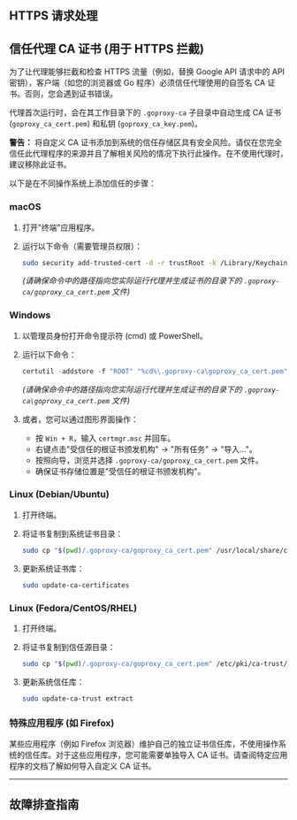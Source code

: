 ## HTTPS 请求处理

## 信任代理 CA 证书 (用于 HTTPS 拦截)

为了让代理能够拦截和检查 HTTPS 流量（例如，替换 Google API 请求中的 API 密钥），客户端（如您的浏览器或 Go 程序）必须信任代理使用的自签名 CA 证书。否则，您会遇到证书错误。

代理首次运行时，会在其工作目录下的 `.goproxy-ca` 子目录中自动生成 CA 证书 (`goproxy_ca_cert.pem`) 和私钥 (`goproxy_ca_key.pem`)。

**警告：** 将自定义 CA 证书添加到系统的信任存储区具有安全风险。请仅在您完全信任此代理程序的来源并且了解相关风险的情况下执行此操作。在不使用代理时，建议移除此证书。

以下是在不同操作系统上添加信任的步骤：

### macOS

1. 打开"终端"应用程序。
2. 运行以下命令（需要管理员权限）：

    ```bash
    sudo security add-trusted-cert -d -r trustRoot -k /Library/Keychains/System.keychain "$(pwd)/.goproxy-ca/goproxy_ca_cert.pem"
    ```

    *(请确保命令中的路径指向您实际运行代理并生成证书的目录下的 `.goproxy-ca/goproxy_ca_cert.pem` 文件)*

### Windows

1. 以管理员身份打开命令提示符 (cmd) 或 PowerShell。
2. 运行以下命令：

    ```powershell
    certutil -addstore -f "ROOT" "%cd%\.goproxy-ca\goproxy_ca_cert.pem"
    ```

    *(请确保命令中的路径指向您实际运行代理并生成证书的目录下的 `.goproxy-ca\goproxy_ca_cert.pem` 文件)*
3. 或者，您可以通过图形界面操作：
    * 按 `Win + R`，输入 `certmgr.msc` 并回车。
    * 右键点击"受信任的根证书颁发机构" -> "所有任务" -> "导入..."。
    * 按照向导，浏览并选择 `.goproxy-ca/goproxy_ca_cert.pem` 文件。
    * 确保证书存储位置是"受信任的根证书颁发机构"。

### Linux (Debian/Ubuntu)

1. 打开终端。
2. 将证书复制到系统证书目录：

    ```bash
    sudo cp "$(pwd)/.goproxy-ca/goproxy_ca_cert.pem" /usr/local/share/ca-certificates/goproxy_ca.crt
    ```

3. 更新系统证书库：

    ```bash
    sudo update-ca-certificates
    ```

### Linux (Fedora/CentOS/RHEL)

1. 打开终端。
2. 将证书复制到信任源目录：

    ```bash
    sudo cp "$(pwd)/.goproxy-ca/goproxy_ca_cert.pem" /etc/pki/ca-trust/source/anchors/goproxy_ca.pem
    ```

3. 更新系统信任库：

    ```bash
    sudo update-ca-trust extract
    ```

### 特殊应用程序 (如 Firefox)

某些应用程序（例如 Firefox 浏览器）维护自己的独立证书信任库，不使用操作系统的信任库。对于这些应用程序，您可能需要单独导入 CA 证书。请查阅特定应用程序的文档了解如何导入自定义 CA 证书。

---

## 故障排查指南
